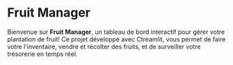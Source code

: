 # Fruit Manager
Bienvenue sur **Fruit Manager**, un tableau de bord interactif pour gérer votre plantation de fruit! Ce projet développé avec Ctreamlit, vous permet de faire votre l'inventaire, vendre et récolter des fruits, et de surveiller votre trésorerie en temps réel.

